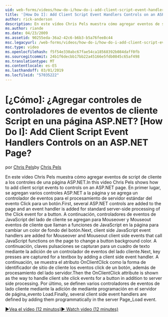 ```yaml
---
uid: web-forms/videos/how-do-i/how-do-i-add-client-script-event-handlers-controls-on-an-aspnet-page
title: '[How Do I]: Add Client Script Event Handlers Controls on an ASP.NET Page? | Microsoft Docs'
author: rick-anderson
description: En este vídeo Chris Pels muestra cómo agregar eventos de script de cliente a los controles de una página ASP.NET. En primer lugar, se agregan varios controles ASP.NET a la página y una e...
ms.author: riande
ms.date: 04/23/2009
ms.assetid: 90255eda-36a2-42c6-b6b3-b5a76fee8c44
msc.legacyurl: /web-forms/videos/how-do-i/how-do-i-add-client-script-event-handlers-controls-on-an-aspnet-page
msc.type: video
ms.openlocfilehash: f5f54e330abc67fae54ca18568392b084daff0fb
ms.sourcegitcommit: 24b1f6decbb17bb22a45166e5fdb0845c65af498
ms.translationtype: MT
ms.contentlocale: es-ES
ms.lasthandoff: 03/01/2019
ms.locfileid: "57035222"
---
```

<a name="how-do-i-add-client-script-event-handlers-controls-on-an-aspnet-page"></a>[¿Cómo]: ¿Agregar controles de controladores de eventos de cliente Script en una página ASP.NET?
[How Do I]: Add Client Script Event Handlers Controls on an ASP.NET Page?
====================
<span data-ttu-id="04da1-104">por [Chris Pels](https://twitter.com/chrispels)</span><span class="sxs-lookup"><span data-stu-id="04da1-104">by [Chris Pels](https://twitter.com/chrispels)</span></span>

<span data-ttu-id="04da1-105">En este vídeo Chris Pels muestra cómo agregar eventos de script de cliente a los controles de una página ASP.NET.</span><span class="sxs-lookup"><span data-stu-id="04da1-105">In this video Chris Pels shows how to add client script events to controls on an ASP.NET page.</span></span> <span data-ttu-id="04da1-106">En primer lugar, se agregan varios controles ASP.NET a la página y se agrega un controlador de eventos para el procesamiento de servidor estándar del evento Click para un botón.</span><span class="sxs-lookup"><span data-stu-id="04da1-106">First, several ASP.NET controls are added to the page and an event handler is added for standard server-side processing of the Click event for a button.</span></span> <span data-ttu-id="04da1-107">A continuación, controladores de eventos de JavaScript del lado de cliente se agregan para Mouseover y Mouseout eventos de cliente que llaman a funciones de JavaScript en la página para cambiar un color de fondo del botón.</span><span class="sxs-lookup"><span data-stu-id="04da1-107">Next, client side JavaScript event handlers are added for Mouseover and Mouseout client side events that call JavaScript functions on the page to change a button background color.</span></span> <span data-ttu-id="04da1-108">A continuación, claves pulsaciones se capturan para un cuadro de texto mediante la adición de un controlador de eventos del lado cliente.</span><span class="sxs-lookup"><span data-stu-id="04da1-108">Next, key presses are captured for a textbox by adding a client side event handler.</span></span> <span data-ttu-id="04da1-109">A continuación, se muestra el atributo OnClientClick como la forma de identificador de sitio de cliente los eventos click de un botón, además de procesamiento del lado servidor.</span><span class="sxs-lookup"><span data-stu-id="04da1-109">Then the OnClientClick attribute is shown as the way to handle client site click events for a button in addition to server side processing.</span></span> <span data-ttu-id="04da1-110">Por último, se definen varios controladores de eventos de lado cliente mediante la adición de mediante programación en el servidor de página\_evento Load.</span><span class="sxs-lookup"><span data-stu-id="04da1-110">Finally, several client side event handlers are defined by adding them programmatically in the server Page\_Load event.</span></span>

[<span data-ttu-id="04da1-111">&#9654;Vea el vídeo (12 minutos)</span><span class="sxs-lookup"><span data-stu-id="04da1-111">&#9654; Watch video (12 minutes)</span></span>](https://channel9.msdn.com/Blogs/ASP-NET-Site-Videos/how-do-i-add-client-script-event-handlers-controls-on-an-aspnet-page)
